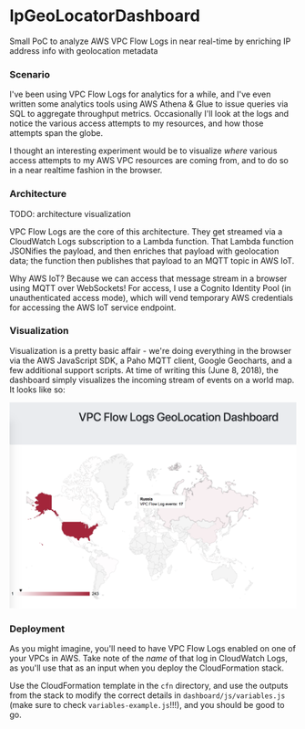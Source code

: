 # IpGeoLocatorDashboard
Small PoC to analyze AWS VPC Flow Logs in near real-time by enriching IP address info with geolocation metadata

### Scenario

I've been using VPC Flow Logs for analytics for a while, and I've even written some analytics tools using AWS Athena & Glue to issue queries via SQL to aggregate throughput metrics. Occasionally I'll look at the logs and notice the various access attempts to my resources, and how those attempts span the globe. 

I thought an interesting experiment would be to visualize *where* various access attempts to my AWS VPC resources are coming from, and to do so in a near realtime fashion in the browser.

### Architecture

TODO: architecture visualization 

VPC Flow Logs are the core of this architecture. They get streamed via a CloudWatch Logs subscription to a Lambda function. That Lambda function JSONifies the payload, and then enriches that payload with geolocation data; the function then publishes that payload to an MQTT topic in AWS IoT. 

Why AWS IoT? Because we can access that message stream in a browser using MQTT over WebSockets! For access, I use a Cognito Identity Pool (in unauthenticated access mode), which will vend temporary AWS credentials for accessing the AWS IoT service endpoint. 

### Visualization

Visualization is a pretty basic affair - we're doing everything in the browser via the AWS JavaScript SDK, a Paho MQTT client, Google Geocharts, and a few additional support scripts. At time of writing this (June 8, 2018), the dashboard simply visualizes the incoming stream of events on a world map. It looks like so: 

![Basic dashboarding](readme_assets/img/dashboard_1.PNG)

### Deployment

As you might imagine, you'll need to have VPC Flow Logs enabled on one of your VPCs in AWS. Take note of the *name* of that log in CloudWatch Logs, as you'll use that as an input when you deploy the CloudFormation stack.

Use the CloudFormation template in the `cfn` directory, and use the outputs from the stack to modify the correct details in `dashboard/js/variables.js` (make sure to check `variables-example.js`!!!), and you should be good to go. 
